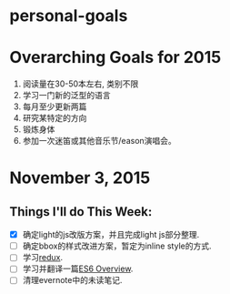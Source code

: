 # personal-goals

# Overarching Goals for 2015

1. 阅读量在30-50本左右, 类别不限
2. 学习一门新的泛型的语言 
3. 每月至少更新两篇 
4. 研究某特定的方向  
5. 锻炼身体  
6. 参加一次迷笛或其他音乐节/eason演唱会。


# November 3, 2015
## Things I'll do This Week:

- [x] 确定light的js改版方案，并且完成light js部分整理.
- [ ] 确定bbox的样式改进方案，暂定为inline style的方式.
- [ ] 学习[redux](http://camsong.github.io/redux-in-chinese/).
- [ ] 学习并翻译一篇[ES6 Overview](https://ponyfoo.com/articles/es6).
- [ ] 清理evernote中的未读笔记.
